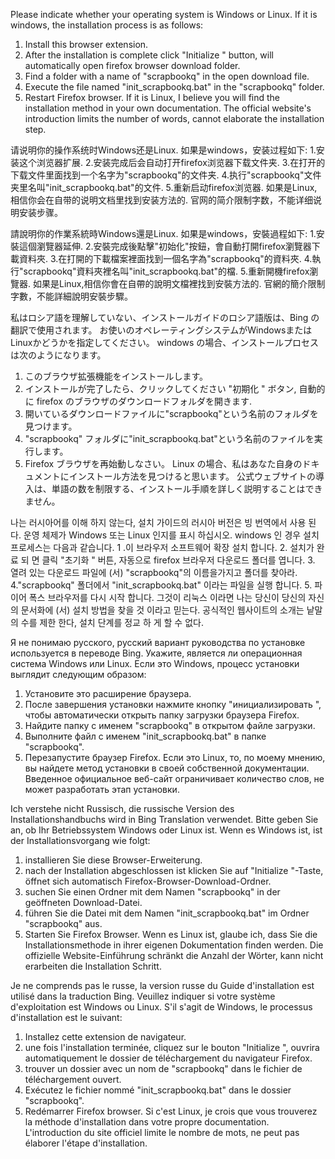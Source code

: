 

Please indicate whether your operating system is Windows or Linux.
If it is windows, the installation process is as follows:
1. Install this browser extension.
2. After the installation is complete click  "Initialize " button, will automatically open firefox browser download folder.
3. Find a folder with a name of "scrapbookq" in the open download file.
4. Execute the file named "init_scrapbookq.bat" in the "scrapbookq" folder.
5. Restart Firefox browser.
If it is Linux, I believe you will find the installation method in your own documentation.
The official website's introduction limits the number of words, cannot elaborate the installation step.

请说明你的操作系统时Windows还是Linux.
如果是windows，安装过程如下:
1.安装这个浏览器扩展.
2.安装完成后会自动打开firefox浏览器下载文件夹.
3.在打开的下载文件里面找到一个名字为"scrapbookq"的文件夹.
4.执行"scrapbookq"文件夹里名叫"init_scrapbookq.bat"的文件.
5.重新启动firefox浏览器.
如果是Linux,相信你会在自带的说明文档里找到安装方法的.
官网的简介限制字数，不能详细说明安装步骤。

請說明你的作業系統時Windows還是Linux.
如果是windows，安裝過程如下:
1.安裝這個瀏覽器延伸.
2.安裝完成後點擊"初始化"按鈕，會自動打開firefox瀏覽器下載資料夾.
3.在打開的下載檔案裡面找到一個名字為"scrapbookq"的資料夾.
4.執行"scrapbookq"資料夾裡名叫"init_scrapbookq.bat"的檔.
5.重新開機firefox瀏覽器.
如果是Linux,相信你會在自帶的說明文檔裡找到安裝方法的.
官網的簡介限制字數，不能詳細說明安裝步驟。

私はロシア語を理解していない、インストールガイドのロシア語版は、Bing の翻訳で使用されます。
お使いのオペレーティングシステムがWindowsまたはLinuxかどうかを指定してください。
windows の場合、インストールプロセスは次のようになります。
1. このブラウザ拡張機能をインストールします。
2. インストールが完了したら、クリックしてください  "初期化 " ボタン, 自動的に firefox のブラウザのダウンロードフォルダを開きます.
3. 開いているダウンロードファイルに"scrapbookq"という名前のフォルダを見つけます。
4. "scrapbookq" フォルダに"init_scrapbookq.bat"という名前のファイルを実行します。
5. Firefox ブラウザを再始動しなさい。
Linux の場合、私はあなた自身のドキュメントにインストール方法を見つけると思います。
公式ウェブサイトの導入は、単語の数を制限する、インストール手順を詳しく説明することはできません。

나는 러시아어를 이해 하지 않는다, 설치 가이드의 러시아 버전은 빙 번역에서 사용 된다.
운영 체제가 Windows 또는 Linux 인지를 표시 하십시오.
windows 인 경우 설치 프로세스는 다음과 같습니다.
1 .이 브라우저 소프트웨어 확장 설치 합니다.
2. 설치가 완료 되 면 클릭  "초기화 " 버튼, 자동으로 firefox 브라우저 다운로드 폴더를 엽니다.
3. 열려 있는 다운로드 파일에 (서) "scrapbookq"의 이름을가지고 폴더를 찾아라.
4."scrapbookq" 폴더에서 "init_scrapbookq.bat" 이라는 파일을 실행 합니다.
5. 파이어 폭스 브라우저를 다시 시작 합니다.
그것이 리눅스 이라면 나는 당신이 당신의 자신의 문서화에 (서) 설치 방법을 찾을 것 이라고 믿는다. 공식적인 웹사이트의 소개는 낱말의 수를 제한 한다, 설치 단계를 정교 하 게 할 수 없다.

Я не понимаю русского, русский вариант руководства по установке используется в переводе Bing.
Укажите, является ли операционная система Windows или Linux.
Если это Windows, процесс установки выглядит следующим образом:
1. Установите это расширение браузера.
2. После завершения установки нажмите кнопку  "инициализировать ", чтобы автоматически открыть папку загрузки браузера Firefox.
3. Найдите папку с именем "scrapbookq" в открытом файле загрузки.
4. Выполните файл с именем "init_scrapbookq.bat" в папке "scrapbookq".
5. Перезапустите браузер Firefox.
Если это Linux, то, по моему мнению, вы найдете метод установки в своей собственной документации. Введенное официальное веб-сайт ограничивает количество слов, не может разработать этап установки.

Ich verstehe nicht Russisch, die russische Version des Installationshandbuchs wird in Bing Translation verwendet.
Bitte geben Sie an, ob Ihr Betriebssystem Windows oder Linux ist.
Wenn es Windows ist, ist der Installationsvorgang wie folgt:
1. installieren Sie diese Browser-Erweiterung.
2. nach der Installation abgeschlossen ist klicken Sie auf  "Initialize "-Taste, öffnet sich automatisch Firefox-Browser-Download-Ordner.
3. suchen Sie einen Ordner mit dem Namen "scrapbookq" in der geöffneten Download-Datei.
4. führen Sie die Datei mit dem Namen "init_scrapbookq.bat" im Ordner "scrapbookq" aus.
5. Starten Sie Firefox Browser.
Wenn es Linux ist, glaube ich, dass Sie die Installationsmethode in ihrer eigenen Dokumentation finden werden. Die offizielle Website-Einführung schränkt die Anzahl der Wörter, kann nicht erarbeiten die Installation Schritt.

Je ne comprends pas le russe, la version russe du Guide d'installation est utilisé dans la traduction Bing.
Veuillez indiquer si votre système d'exploitation est Windows ou Linux.
S'il s'agit de Windows, le processus d'installation est le suivant:
1. Installez cette extension de navigateur.
2. une fois l'installation terminée, cliquez sur le bouton  "Initialize ", ouvrira automatiquement le dossier de téléchargement du navigateur Firefox.
3. trouver un dossier avec un nom de "scrapbookq" dans le fichier de téléchargement ouvert.
4. Exécutez le fichier nommé "init_scrapbookq.bat" dans le dossier "scrapbookq".
5. Redémarrer Firefox browser.
Si c'est Linux, je crois que vous trouverez la méthode d'installation dans votre propre documentation. L'introduction du site officiel limite le nombre de mots, ne peut pas élaborer l'étape d'installation.
